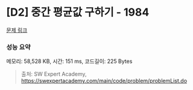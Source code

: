 # [D2] 중간 평균값 구하기 - 1984 

[문제 링크](https://swexpertacademy.com/main/code/problem/problemDetail.do?contestProbId=AV5Pw_-KAdcDFAUq) 

### 성능 요약

메모리: 58,528 KB, 시간: 151 ms, 코드길이: 225 Bytes



> 출처: SW Expert Academy, https://swexpertacademy.com/main/code/problem/problemList.do